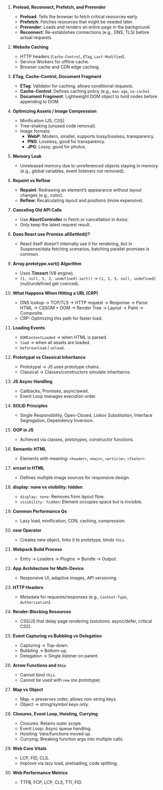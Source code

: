 1. **Preload, Reconnect, Prefetch, and Prerender**

   - **Preload**: Tells the browser to fetch critical resources early.
   - **Prefetch**: Fetches resources that might be needed later.
   - **Prerender**: Loads and renders an entire page in the background.
   - **Reconnect**: Re-establishes connections (e.g., DNS, TLS) before actual requests.

2. **Website Caching**

   - HTTP headers (`Cache-Control`, `ETag`, `Last-Modified`).
   - Service Workers for offline cache.
   - Browser cache and CDN edge caching.

3. **ETag, Cache-Control, Document Fragment**

   - **ETag**: Validator for caching, allows conditional requests.
   - **Cache-Control**: Defines caching policy (e.g., `max-age`, `no-cache`).
   - **Document Fragment**: Lightweight DOM object to hold nodes before appending to DOM.

4. **Optimizing Assets / Image Compression**

   - Minification (JS, CSS).
   - Tree-shaking (unused code removal).
   - Image formats:
     - **WebP**: Modern, smaller, supports lossy/lossless, transparency.
     - **PNG**: Lossless, good for transparency.
     - **JPG**: Lossy, good for photos.

5. **Memory Leak**

   - Unreleased memory due to unreferenced objects staying in memory (e.g., global variables, event listeners not removed).

6. **Repaint vs Reflow**

   - **Repaint**: Redrawing an element’s appearance without layout changes (e.g., color).
   - **Reflow**: Recalculating layout and positions (more expensive).

7. **Canceling Old API Calls**

   - Use **AbortController** in Fetch or cancellation in Axios.
   - Only keep the latest request result.

8. **Does React use Promise.allSettled()?**

   - React itself doesn’t internally use it for rendering, but in Suspense/data fetching scenarios, batching parallel promises is common.

9. **Array.prototype.sort() Algorithm**

   - Uses **Timsort** (V8 engine).
   - `[1, null, 5, 2, undefined].sort()` → `[1, 2, 5, null, undefined]` (null/undefined get coerced).

10. **What Happens When Hitting a URL (CRP)**

    - DNS lookup → TCP/TLS → HTTP request → Response → Parse HTML → CSSOM + DOM → Render Tree → Layout → Paint → Composite.
    - CRP: Optimizing this path for faster load.

11. **Loading Events**

    - `DOMContentLoaded` → when HTML is parsed.
    - `load` → when all assets are loaded.
    - `beforeunload` / `unload`.

12. **Prototypal vs Classical Inheritance**

    - Prototypal → JS uses prototype chains.
    - Classical → Classes/constructors simulate inheritance.

13. **JS Async Handling**

    - Callbacks, Promises, async/await.
    - Event Loop manages execution order.

14. **SOLID Principles**

    - Single Responsibility, Open-Closed, Liskov Substitution, Interface Segregation, Dependency Inversion.

15. **OOP in JS**

    - Achieved via classes, prototypes, constructor functions.

16. **Semantic HTML**

    - Elements with meaning: `<header>`, `<main>`, `<article>`, `<footer>`.

17. **srcset in HTML**

    - Defines multiple image sources for responsive design.

18. **display: none vs visibility: hidden**

    - `display: none`: Removes from layout flow.
    - `visibility: hidden`: Element occupies space but is invisible.

19. **Common Performance Qs**

    - Lazy load, minification, CDN, caching, compression.

20. **new Operator**

    - Creates new object, links it to prototype, binds `this`.

21. **Webpack Build Process**

    - Entry → Loaders → Plugins → Bundle → Output.

22. **App Architecture for Multi-Device**

    - Responsive UI, adaptive images, API versioning.

23. **HTTP Headers**

    - Metadata for requests/responses (e.g., `Content-Type`, `Authorization`).

24. **Render-Blocking Resources**

    - CSS/JS that delay page rendering (solutions: async/defer, critical CSS).

25. **Event Capturing vs Bubbling vs Delegation**

    - Capturing → Top-down.
    - Bubbling → Bottom-up.
    - Delegation → Single listener on parent.

26. **Arrow Functions and `this`**

    - Cannot bind `this`.
    - Cannot be used with `new` (no prototype).

27. **Map vs Object**

    - Map → preserves order, allows non-string keys.
    - Object → string/symbol keys only.

28. **Closures, Event Loop, Hoisting, Currying**

    - Closures: Retains outer scope.
    - Event Loop: Async queue handling.
    - Hoisting: Vars/functions moved up.
    - Currying: Breaking function args into multiple calls.

29. **Web Core Vitals**

    - LCP, FID, CLS.
    - Improve via lazy load, preloading, code splitting.

30. **Web Performance Metrics**
    - TTFB, FCP, LCP, CLS, TTI, FID.
